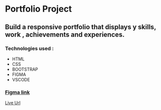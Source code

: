 # Portfolio Project
## Build a responsive portfolio that displays y skills, work , achievements and experiences.

### Technologies used :
* HTML
* CSS
* BOOTSTRAP 
* FIGMA 
* VSCODE

###   [Figma link](https://www.figma.com/file/LzEbpSCFbhOMgasydVf7iL/Untitled?t=3txalT9hTCv0rTI7-6) 

[Live Url](https://asmarasheed99.github.io/Portfolio/)
